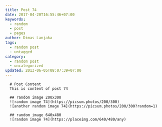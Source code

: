 ```yaml
---
title: Post 74
date: 2017-04-20T16:55:46+07:00
keywords:
  - random
  - post
  - pages
author: Dimas Lanjaka
tags:
  - random post
  - untagged
category:
  - random post
  - uncategorized
updated: 2013-06-05T08:07:39+07:00
---
```


      # Post Content
      This is content of post 74

      ## random image 200x300
      ![random image 74](https://picsum.photos/200/300)
      ![another random image 74](https://picsum.photos/200/300?random=1)

      ## random image 640x480
      ![random image 74](https://placeimg.com/640/480/any)
      